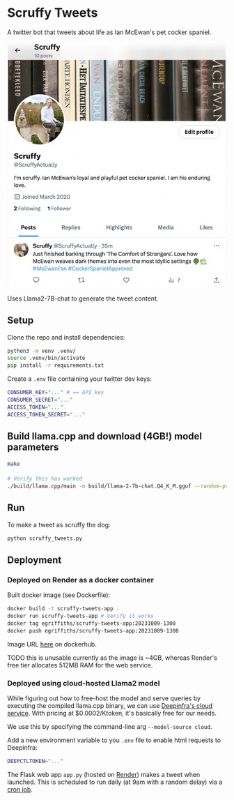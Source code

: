 # Scruffy Tweets

A twitter bot that tweets about life as Ian McEwan's pet cocker spaniel.

![Scruffy profile](scruffy_profile.png)

Uses Llama2-7B-chat to generate the tweet content.

## Setup

Clone the repo and install dependencies:

```bash
python3 -m venv .venv/
source .venv/bin/activate
pip install -r requirements.txt
```

Create a `.env` file containing your twitter dev keys:

```bash
CONSUMER_KEY="..." # == API key
CONSUMER_SECRET="..."
ACCESS_TOKEN="..."
ACCESS_TOKEN_SECRET="..."
```

## Build llama.cpp and download (4GB!) model parameters

```bash
make

# Verify this has worked
./build/llama.cpp/main -m build/llama-2-7b-chat.Q4_K_M.gguf --random-prompt --log-disable
```

## Run

To make a tweet as scruffy the dog:

```bash
python scruffy_tweets.py
```

## Deployment

### Deployed on Render as a docker container

Built docker image (see Dockerfile):

```bash
docker build -t scruffy-tweets-app .
docker run scruffy-tweets-app # Verify it works
docker tag egriffiths/scruffy-tweets-app:20231009-1300
docker push egriffiths/scruffy-tweets-app:20231009-1300
```

Image URL [here](https://hub.docker.com/layers/egriffiths/scruffy-tweets-app/20231009-1300/images/sha256-55fb2a144dd511a5fd10c1d06e4408917bca68b51a4415d0d9a08cc2159b4ac4?context=repo
) on dockerhub.

TODO this is unusable currently as the image is ~4GB, whereas Render's free tier allocates 512MB RAM for the web service.

### Deployed using cloud-hosted Llama2 model

While figuring out how to free-host the model and serve queries by executing the compiled llama.cpp binary, we can use [Deepinfra's cloud service](https://deepinfra.com/meta-llama/Llama-2-7b-chat-hf). With pricing at $0.0002/Ktoken, it's basically free for our needs.

We use this by specifying the command-line arg `--model-source cloud`.

Add a new environment variable to you `.env` file to enable html requests to Deepinfra:

```bash
DEEPCTLTOKEN="..."
```

The Flask web app `app.py` (hosted on [Render](https://scruffy-tweets.onrender.com)) makes a tweet when launched. This is scheduled to run daily (at 9am with a random delay) via a [cron job](https://console.cron-job.org/).
